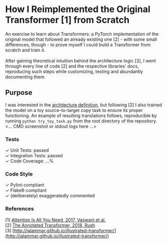 # How I Reimplemented the Original Transformer [1] from Scratch

An exercise to learn about Transformers: a PyTorch implementation of the original model that followed an already existing one [2] - with some small differences, though - to prove myself I could build a Transformer from scratch and train it.\
<br>
After gaining theoretical intuition behind the architecture logic [3], I went through every line of code [2] and the respective libraries' docs, reproducing such steps while customizing, testing and abundantly documenting them.

## Purpose
I was interested in the [architecture definition](https://github.com/MattiaSarti/transformer-from-scratch/tree/main/transformer/architecture), but following [2] I also trained the model on a toy source-to-target copy task to ensure its proper functioning. An example of resulting translations follows, reproducible by running ```python try_toy_task.py``` from the root directory of the repository.\
<... CMD screenshot or stdout logs here ...>

### Tests
✓ Unit Tests: passed\
✓ Integration Tests: passed\
✓ Code Coverage: ...%

### Code Style
✓ Pylint-compliant\
✓ Flake8-compliant\
✓ (deliberately) exaggeratedly commented

### References
[1] [Attention Is All You Need, 2017, Vaswani et al.](https://arxiv.org/abs/1706.03762)\
[2] [The Annotated Transformer, 2018, Rush](https://www.aclweb.org/anthology/W18-2509/)\
[3] [http://jalammar.github.io/illustrated-transformer/](http://jalammar.github.io/illustrated-transformer/)
